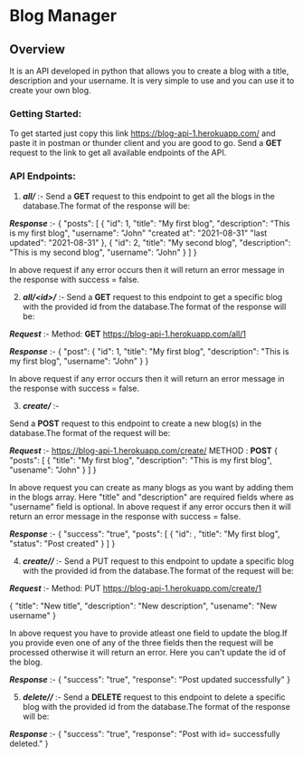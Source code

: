 
# Blog Manager


## Overview
It is an API developed in python that allows you to create a blog with a title, description and your username. It is very simple to use and you can use it to create your own blog.

### Getting Started:
 To get started just copy this link <https://blog-api-1.herokuapp.com/> and paste it in postman or thunder client and you are good to go. Send a **GET** request to the link to get all available endpoints of the API.



### API Endpoints:

1. ***all/*** :-
Send a **GET** request to this endpoint to get all the blogs in the database.The format of the response will be:

***Response*** :-
{
  "posts": [
    {
      "id": 1,
      "title": "My first blog",
      "description": "This is my first blog",
      "username": "John"
      "created at": "2021-08-31"
      "last updated": "2021-08-31"
    },
    {
      "id": 2,
      "title": "My second blog",
      "description": "This is my second blog",
      "username": "John"
    }
  ]
}

In above request if any error occurs then it will return an error message in the response with success = false.


2. ***all/\<id\>/*** :-
Send a **GET** request to this endpoint to get a specific blog with the provided id from the database.The format of the response will be:

***Request*** :-
Method: **GET**
https://blog-api-1.herokuapp.com/all/1

***Response*** :-
{
  "post": {
    "id": 1,
    "title": "My first blog",
    "description": "This is my first blog",
    "username": "John"
  }
}

In above request if any error occurs then it will return an error message in the response with success = false.


3. ***create/*** :-

Send a **POST** request to this endpoint to create a new blog(s) in the database.The format of the request will be:

***Request*** :-
https://blog-api-1.herokuapp.com/create/
METHOD : **POST**
{
  "posts": [
    {
      "title": "My first blog",
      "description": "This is my first blog",
      "usename": "John"
    }
    ]
}

In above request you can create as many blogs as you want by adding them in the blogs array. Here "title" and "description" are required fields where as "username" field is optional.
In above request if any error occurs then it will return an error message in the response with success = false.

***Response*** :-
{
  "success": "true",
  "posts": [
    {
      "id": <id of the blog>,
      "title": "My first blog",
      "status": "Post created"
    }
  ]
}


4. ***create/<id>/*** :-
 Send a PUT request to this endpoint to update a specific blog with the provided id from the database.The format of the request will be:

***Request*** :-
Method: PUT
https://blog-api-1.herokuapp.com/create/1

{
  "title": "New title",
  "description": "New description",
  "usename": "New username"
}

In above request you have to provide atleast one field to update the blog.If you provide even one of any of the three fields then the request will be processed otherwise it will return an error. Here you can't update the id of the blog.

***Response*** :-
{
  "success": "true",
  "response": "Post updated successfully"
}



5. ***delete/<id>/*** :-
Send a **DELETE** request to this endpoint to delete a specific blog with the provided id from the database.The format of the response will be:

***Response*** :-
{
  "success": "true",
  "response": "Post with id=<id> successfully deleted."
}